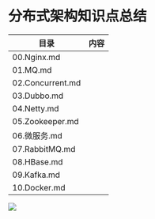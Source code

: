 # 分布式架构知识点总结

| 目录             | 内容 |
| ---------------- | ---- |
| 00.Nginx.md      |      |
| 01.MQ.md         |      |
| 02.Concurrent.md |      |
| 03.Dubbo.md      |      |
| 04.Netty.md      |      |
| 05.Zookeeper.md  |      |
| 06.微服务.md     |      |
| 07.RabbitMQ.md   |      |
| 08.HBase.md      |      |
| 09.Kafka.md      |      |
| 10.Docker.md     |      |



[![](https://static.segmentfault.com/v-5b1df2a7/global/img/creativecommons-cc.svg)](https://creativecommons.org/licenses/by-nc-nd/4.0/)